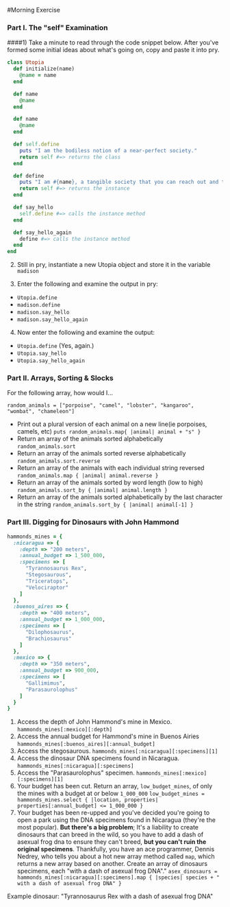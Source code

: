 #Morning Exercise

### Part I. The "self" Examination

####1) Take a minute to read through the code snippet below. After you've formed some initial ideas about what's going on, copy and paste it into pry.

```ruby
class Utopia
  def initialize(name)
    @name = name
  end

  def name
    @name
  end

  def name
    @name
  end

  def self.define
    puts "I am the bodiless notion of a near-perfect society."
    return self #=> returns the class
  end

  def define
    puts "I am #{name}, a tangible society that you can reach out and touch in which everyone is content." 
    return self #=> returns the instance
  end

  def say_hello
    self.define #=> calls the instance method
  end

  def say_hello_again
    define #=> calls the instance method
  end
end
```

2) Still in pry, instantiate a new Utopia object and store it in the variable `madison`

3) Enter the following and examine the output in pry:
  * `Utopia.define`
  * `madison.define`
  * `madison.say_hello`
  * `madison.say_hello_again`

4) Now enter the following and examine the output:
  * `Utopia.define` (Yes, again.)
  * `Utopia.say_hello`
  * `Utopia.say_hello_again`

### Part II. Arrays, Sorting & Slocks

For the following array, how would I...

```
random_animals = ["porpoise", "camel", "lobster", "kangaroo", "wombat", "chameleon"]
```
* Print out a plural version of each animal on a new line(ie porpoises, camels, etc)
`puts random_animals.map{ |animal| animal + "s" }`
* Return an array of the animals sorted alphabetically
`random_animals.sort`
* Return an array of the animals sorted reverse alphabetically
`random_animals.sort.reverse`
* Return an array of the animals with each individual string reversed
`random_animals.map { |animal| animal.reverse }`
* Return an array of the animals sorted by word length (low to high)
`random_animals.sort_by { |animal| animal.length }`
* Return an array of the animals sorted alphabetically by the last character in the string
`random_animals.sort_by { |animal| animal[-1] }`

### Part III. Digging for Dinosaurs with John Hammond

```ruby
hammonds_mines = { 
  :nicaragua => {
    :depth => "200 meters",
    :annual_budget => 1_500_000,
    :specimens => [
      "Tyrannosaurus Rex", 
      "Stegosaurous", 
      "Triceratops",
      "Velociraptor"
    ]
  },
  :buenos_aires => {
    :depth => "400 meters",
    :annual_budget => 1_000_000,
    :specimens => [
      "Dilophosaurus", 
      "Brachiosaurus"
    ]
  }, 
  :mexico => {
    :depth => "350 meters",
    :annual_budget => 900_000,
    :specimens => [
      "Gallimimus",
      "Parasaurolophus"
    ]
  }
}
```
1) Access the depth of John Hammond's mine in Mexico.
`hammonds_mines[:mexico][:depth]`
2) Access the annual budget for Hammond's mine in Buenos Airies
`hammonds_mines[:buenos_aires][:annual_budget]`
3) Access the stegosaurous.
`hammonds_mines[:nicaragua][:specimens][1]`
4) Access the dinosaur DNA specimens found in Nicaragua. 
`hammonds_mines[:nicaragua][:specimens]`
5) Access the "Parasaurolophus" specimen.
`hammonds_mines[:mexico][:specimens][1]`
6) Your budget has been cut. Return an array, `low_budget_mines`, of only the mines with a budget at or below `1_000_000`
`low_budget_mines = hammonds_mines.select { |location, properties| properties[:annual_budget] <= 1_000_000 }`
7) Your budget has been re-upped and you've decided you're going to open a park using the DNA specimens found in Nicaragua (they're the most popular). __But there's a big problem__; It's a liability to create dinosaurs that can breed in the wild, so you have to add a dash of asexual frog dna to ensure they can't breed, __but you can't ruin the original specimens__. Thankfully, you have an ace programmer, Dennis Nedrey, who tells you about a hot new array method called `map`, which returns a new array based on another. Create an array of dinosaurs specimens, each "with a dash of asexual frog DNA"."
`asex_dinosaurs = hammonds_mines[:nicaragua][:specimens].map { |species| species + " with a dash of asexual frog DNA" }`

Example dinosaur: "Tyrannosaurus Rex with a dash of asexual frog DNA"
